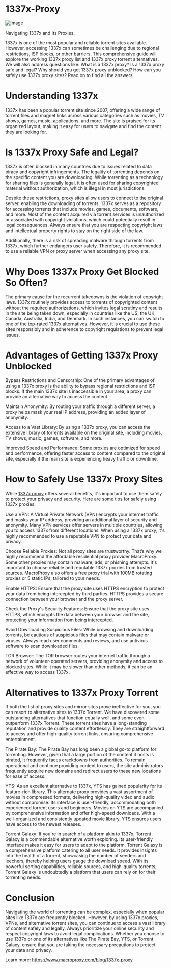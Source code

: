 # 1337x-Proxy
![image](https://github.com/user-attachments/assets/339b7df9-3525-4632-ae99-1c5ab99f0a6e)

Navigating 1337x and Its Proxies.

1337x is one of the most popular and reliable torrent sites available. However, accessing 1337x can sometimes be challenging due to regional restrictions, ISP blocks, or other barriers. This comprehensive guide will explore the working 1337x proxy list and 1337x proxy torrent alternatives. We will also address questions like: What is a 1337x proxy? Is a 1337x proxy safe and legal? Why should you get 1337x proxy unblocked? How can you safely use 1337x proxy sites? Read on to find all the answers.

# Understanding 1337x
1337x has been a popular torrent site since 2007, offering a wide range of torrent files and magnet links across various categories such as movies, TV shows, games, music, applications, and more. The site is praised for its organized layout, making it easy for users to navigate and find the content they are looking for.

# Is 1337x Proxy Safe and Legal?
1337x is often blocked in many countries due to issues related to data piracy and copyright infringements. The legality of torrenting depends on the specific content you are downloading. While torrenting as a technology for sharing files is generally legal, it is often used for sharing copyrighted material without authorization, which is illegal in most jurisdictions.

Despite these restrictions, proxy sites allow users to connect to the original server, enabling the downloading of torrents. 1337x serves as a repository for accessing torrents that include movies, games, documents, software, and more. Most of the content acquired via torrent services is unauthorized or associated with copyright violations, which could potentially result in legal consequences. Always ensure that you are respecting copyright laws and intellectual property rights to stay on the right side of the law.

Additionally, there is a risk of spreading malware through torrents from 1337x, which further endangers user safety. Therefore, it is recommended to use a reliable VPN or proxy server when accessing any proxy site.

# Why Does 1337x Proxy Get Blocked So Often?
The primary cause for the recurrent takedowns is the violation of copyright laws. 1337x routinely provides access to torrents of copyrighted content without the required authorizations, which invites legal scrutiny and results in the site being taken down, especially in countries like the US, the UK, Canada, Australia, India, and Denmark. In such instances, you can switch to one of the top-rated 1337x alternatives. However, it is crucial to use these sites responsibly and in adherence to copyright regulations to prevent legal issues.

# Advantages of Getting 1337x Proxy Unblocked
Bypass Restrictions and Censorship: One of the primary advantages of using a 1337x proxy is the ability to bypass regional restrictions and ISP blocks. If the main 1337x site is inaccessible in your area, a proxy can provide an alternative way to access the content.

Maintain Anonymity: By routing your traffic through a different server, a proxy helps mask your real IP address, providing an added layer of anonymity.

Access to a Vast Library: By using a 1337x proxy, you can access the extensive library of torrents available on the original site, including movies, TV shows, music, games, software, and more.

Improved Speed and Performance: Some proxies are optimized for speed and performance, offering faster access to content compared to the original site, especially if the main site is experiencing heavy traffic or downtime.

# How to Safely Use 1337x Proxy Sites
While [1337x proxy](https://www.macroproxy.com/) offers several benefits, it's important to use them safely to protect your privacy and security. Here are some tips for safely using 1337x proxies:

Use a VPN: A Virtual Private Network (VPN) encrypts your internet traffic and masks your IP address, providing an additional layer of security and anonymity. Many VPN services offer servers in multiple countries, allowing you to access 1337x from different locations. When using a 1337x proxy, it's highly recommended to use a reputable VPN to protect your data and privacy.

Choose Reliable Proxies: Not all proxy sites are trustworthy. That’s why we highly recommend the affordable residential proxy provider MacroProxy. Some other proxies may contain malware, ads, or phishing attempts. It's important to choose reliable and reputable 1337x proxies from trusted sources. MacroProxy also offers a free proxy trial with 100MB rotating proxies or 5 static IPs, tailored to your needs.

Enable HTTPS: Ensure that the proxy site uses HTTPS encryption to protect your data from being intercepted by third parties. HTTPS provides a secure connection between your browser and the proxy server.

Check the Proxy's Security Features: Ensure that the proxy site uses HTTPS, which encrypts the data between your browser and the site, protecting your information from being intercepted.

Avoid Downloading Suspicious Files: While browsing and downloading torrents, be cautious of suspicious files that may contain malware or viruses. Always read user comments and reviews, and use antivirus software to scan downloaded files.

TOR Browser: The TOR browser routes your internet traffic through a network of volunteer-operated servers, providing anonymity and access to blocked sites. While it may be slower than other methods, it can be an effective way to access 1337x.

# Alternatives to 1337x Proxy Torrent
If both the list of proxy sites and mirror sites prove ineffective for you, you can resort to alternative sites to 1337x Torrent. We have discovered some outstanding alternatives that function equally well, and some even outperform 1337x Torrent. These torrent sites have a long-standing reputation and provide quality content effortlessly. They are straightforward to access and offer high-quality torrent links, ensuring comprehensive entertainment.

The Pirate Bay: The Pirate Bay has long been a global go-to platform for torrenting. However, given that a large portion of the content it hosts is pirated, it frequently faces crackdowns from authorities. To remain operational and continue providing content to users, the site administrators frequently acquire new domains and redirect users to these new locations for ease of access.

YTS: As an excellent alternative to 1337x, YTS has gained popularity for its feature-rich library. This alternate proxy provides a vast assortment of movies in compressed formats, delivering high-quality video and audio without compromise. Its interface is user-friendly, accommodating both experienced torrent users and beginners. Movies on YTS are accompanied by comprehensive information and offer high-speed downloads. With a well-organized and consistently updated movie library, YTS ensures users have access to the newest releases.

Torrent Galaxy: If you're in search of a platform akin to 1337x, Torrent Galaxy is a commendable alternative worth exploring. Its user-friendly interface makes it easy for users to adapt to the platform. Torrent Galaxy is a comprehensive platform catering to all user needs. It provides insights into the health of a torrent, showcasing the number of seeders and leechers, thereby helping users gauge the download speed. With its powerful sorting capabilities, reliable sources, and high-quality torrents, Torrent Galaxy is undoubtedly a platform that users can rely on for their torrenting needs.

# Conclusion
Navigating the world of torrenting can be complex, especially when popular sites like 1337x are frequently blocked. However, by using 1337x proxies, VPNs, and alternative torrent sites, you can continue to access a vast library of content safely and legally. Always prioritize your online security and respect copyright laws to avoid legal complications. Whether you choose to use 1337x or one of its alternatives like The Pirate Bay, YTS, or Torrent Galaxy, ensure that you are taking the necessary precautions to protect your data and privacy.

Learn more: https://www.macroproxy.com/blog/1337x-proxy
